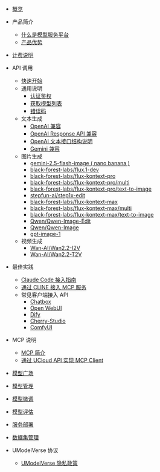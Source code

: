 

- [概览](/modelverse/README.md)

- 产品简介

  - [什么是模型服务平台](/modelverse/introduction/introduction.md)
  - [产品优势](/modelverse/introduction/advantages.md)

- [计费说明](/modelverse/price.md)

- API 调用

  - [快速开始](/modelverse/api_doc/quick-start.md)
  - 通用说明
    - [认证鉴权](/modelverse/api_doc/certificate.md)
    - [获取模型列表](/modelverse/api_doc/models.md)
    - [错误码](/modelverse/api_doc/error-code.md)
  - 文本生成
    - [OpenAI 兼容](/modelverse/text_api/openai_compatible.md)
    - [OpenAI Response API 兼容](/modelverse/text_api/response_api.md)
    - [OpenAI 文本接口结构说明](/modelverse/text_api/struct.md)
    - [Gemini 兼容](/modelverse/text_api/gemini_compatible.md)
  - 图片生成
    - [gemini-2.5-flash-image ( nano banana )](/modelverse/image_api/gemini-2.5-flash-image.md)
    - [black-forest-labs/flux.1-dev](/modelverse/image_api/black-forest-labs-flux.1-dev.md)
    - [black-forest-labs/flux-kontext-pro](/modelverse/image_api/black-forest-labs-flux-kontext-pro.md)
    - [black-forest-labs/flux-kontext-pro/multi](/modelverse/image_api/black-forest-labs-flux-kontext-pro-multi.md)
    - [black-forest-labs/flux-kontext-pro/text-to-image](/modelverse/image_api/black-forest-labs-flux-kontext-pro-text-to-image.md)
    - [stepfun-ai/step1x-edit](/modelverse/image_api/stepfun-ai-step1x-edit.md)
    - [black-forest-labs/flux-kontext-max](/modelverse/image_api/black-forest-labs-flux-kontext-max.md)
    - [black-forest-labs/flux-kontext-max/multi](/modelverse/image_api/black-forest-labs-flux-kontext-max-multi.md)
    - [black-forest-labs/flux-kontext-max/text-to-image](/modelverse/image_api/black-forest-labs-flux-kontext-max-text-to-image.md)
    - [Qwen/Qwen-Image-Edit](/modelverse/image_api/Qwen-Qwen-Image-Edit.md)
    - [Qwen/Qwen-Image](/modelverse/image_api/Qwen-Qwen-Image.md)
    - [gpt-image-1](/modelverse/image_api/gpt-image-1.md)
  - 视频生成
    - [Wan-AI/Wan2.2-I2V](/modelverse/video_api/Wan-AI-Wan2.2-I2V.md)
    - [Wan-AI/Wan2.2-T2V](/modelverse/video_api/Wan-AI-Wan2.2-T2V.md)

- 最佳实践

  - [Claude Code 接入指南](/modelverse/scenario/claudecodeccr.md)
  - [通过 CLINE 接入 MCP 服务](/modelverse/mcp/MCPServer.md)
  - 常见客户端接入 API
    - [Chatbox](/modelverse/scenario/chatbox.md)
    - [Open WebUI](/modelverse/scenario/open-webui.md)
    - [Dify](/modelverse/scenario/dify.md)
    - [Cherry-Studio](/modelverse/scenario/cherry-studio.md)
    - [ComfyUI](/modelverse/scenario/comfyui.md)

- MCP 说明

  - [MCP 简介](/modelverse/mcp/mcpgeneral.md)
  - [通过 UCloud API 实现 MCP Client](/modelverse/mcp/MCPClient.md)

- [模型广场](/modelverse/guide/model-marketplace.md)
- [模型管理](/modelverse/guide/model-manage.md)
- [模型微调](/modelverse/guide/model-finetuning.md)
- [模型评估](/modelverse/guide/model-evaluation.md)
- [服务部署](/modelverse/guide/service-manage.md)
- [数据集管理](/modelverse/guide/dataset-manage.md)

- UModelVerse 协议
  - [UModelVerse 隐私政策](/modelverse/private.md)
